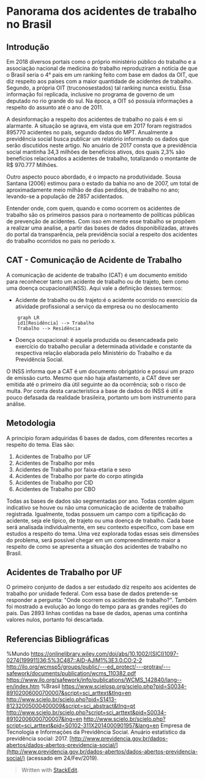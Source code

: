 # Panorama dos acidentes de trabalho no Brasil

## Introdução

Em 2018 diversos portais como o próprio ministério público do trabalho e a associação nacional de medicina do trabalho reproduziram a notícia de que o Brasil seria o 4° pais em um ranking feito com base em dados da OIT, que diz respeito aos países com a maior quantidade de acidentes de trabalho. Segundo, a própria OIT (truconosestados) tal ranking nunca existiu. Essa informação foi replicada, inclusive no programa de governo de um deputado no rio grande do sul. Na época, a OIT só possuía informações a respeito do assunto até o ano de 2011.

A desinformação a respeito dos acidentes de trabalho no país é em si alarmante. A situação se agrava, em vista que em 2017 foram registrados 895770 acidentes no país, segundo dados do MPT. Anualmente a previdência social busca publicar um relatório informando os dados que serão discutidos neste artigo. No anuário de 2017 consta que a previdência social mantinha 34,3 milhões de benefícios ativos, dos quais 2,3% são benefícios relacionados a acidentes de trabalho, totalizando o montante de R$ 970.777 Milhões.

Outro aspecto pouco abordado, é  o impacto na produtividade. Sousa Santana (2006) estimou para o estado da bahia no ano de 2007, um total de aproximadamente meio milhão de dias perdidos, de trabalho no ano; levando-se a população de 2857 acidentados.

Entender onde, com quem, quando e como ocorrem os acidentes de trabalho são os primeiros passos para o norteamento de políticas públicas de prevenção de acidentes.  Com isso em mente esse trabalho se propõem a realizar uma analise, a partir das bases de dados disponibilizadas, através do portal da transparência, pela previdência social a respeito dos acidentes do trabalho ocorridos no pais no período x.  

## CAT - Comunicação de Acidente de Trabalho
A comunicação de acidente de trabalho (CAT) é um documento emitido para reconhecer tanto um  acidente de trabalho ou  de trajeto, bem como uma  doença ocupacional(INSS). Aqui vale a definição desses termos:

-   Acidente de trabalho ou de trajeto:é o acidente ocorrido no exercício da atividade profissional a serviço da empresa ou no deslocamento
```mermaid
	graph LR
    id1[Residência] --> Trabalho
    Trabalho --> Residência
```

    
-   Doença ocupacional: é aquela produzida ou desencadeada pelo exercício do trabalho peculiar a determinada atividade e constante da respectiva relação elaborada pelo Ministério do Trabalho e da Previdência Social.
    

O INSS informa que a CAT é um documento obrigatório e possui um prazo de emissão curto. Mesmo que não haja afastamento, a CAT deve ser emitida até o primeiro dia útil seguinte ao da ocorrência; sob o risco de multa. Por conta desta característica a base de dados do INSS é útil e pouco defasada da realidade brasileira, portanto um bom instrumento para análise.



## Metodologia  
A princípio foram adquiridas 6 bases de dados, com diferentes recortes a respeito do tema. Elas são:  
1. Acidentes de Trabalho por UF  
2. Acidentes de Trabalho por mês  
3. Acidentes de Trabalho por faixa-etaria e sexo  
4. Acidentes de Trabalho por parte do corpo atingida  
5. Acidentes de Trabalho por CID  
6. Acidentes de Trabalho por CBO  
  
Todas as bases de dados são segmentadas por ano. Todas contêm algum indicativo se houve ou não uma comunicação de acidente de trabalho registrada. Igualmente, todas possuem um campo com a tipificação do acidente, seja ele típico, de trajeto ou uma doença de trabalho. Cada base será analisada individualmente, em seu contexto específico, com base em estudos a respeito do tema. Uma vez explorada todas essas seis dimensões do problema, será possível chegar em um compreendimento maior a respeito de como se apresenta a situação dos acidentes de trabalho no Brasil.

## Acidentes de Trabalho por UF

O primeiro conjunto de dados a ser estudado diz respeito aos acidentes de trabalho por unidade federal. Com essa base de dados pretende-se responder a pergunta: "Onde ocorrem os acidentes de trabalho?". Também foi mostrado a evolução ao longo do tempo para as grandes regiões do pais. Das 2893 linhas contidas na base de dados, apenas uma continha valores nulos, portanto foi descartada.


## Referencias Bibliográficas

%Mundo
https://onlinelibrary.wiley.com/doi/abs/10.1002/(SICI)1097-0274(199911)36:5%3C487::AID-AJIM1%3E3.0.CO;2-2
http://ilo.org/wcmsp5/groups/public/---ed_protect/---protrav/---safework/documents/publication/wcms_110382.pdf
https://www.ilo.org/safework/info/publications/WCMS_142840/lang--en/index.htm
%Brasil
https://www.scielosp.org/scielo.php?pid=S0034-89102006000700007&script=sci_arttext&tlng=en
http://www.scielo.br/scielo.php?pid=S1413-81232005000400009&script=sci_abstract&tlng=pt
http://www.scielo.br/scielo.php?script=sci_arttext&pid=S0034-89102006000700007&lng=en
http://www.scielo.br/scielo.php?script=sci_arttext&pid=S0102-311X2014000901957&lang=en
Empresa de Tecnologia e Informações da Previdência Social. Anuário estatístico da previdência social: 2017. [http://www.previdencia.gov.br/dados-abertos/dados-abertos-previdencia-social/](http://www.previdencia.gov.br/dados-abertos/dados-abertos-previdencia-social/) (acessado em 24/Fev/2019).
> Written with [StackEdit](https://stackedit.io/).
<!--stackedit_data:
eyJoaXN0b3J5IjpbMTE3MDE2NjIyMywxMjg2NDcwOTAyLC05MD
U1MTI4MTksLTEyNTg2MDU2NjIsMTMzMzEyNDc4NSwxMzI5NTM2
OTE5LC0yMzk3OTkzNjcsLTU2NzU1MzM3MywtMTQzNTEwODMzMC
wtMTM3Mjk3ODA0NCwtODM2MTAwOTIxLC01MzcyMTc2NjQsLTE0
ODA1MDEwOCw3NDk2NjI0OTgsODk2MzA5NTUzLDExNTg2NTA2MT
YsMjI0ODI1MzgyXX0=
-->